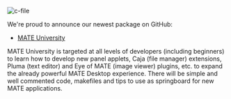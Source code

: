 <!--
.. link:
.. description: Development
.. tags: News
.. date: 2013-03-12 18:58:22
.. title: MATE University
.. slug: 2013-03-12-mate-university
.. author: Stefano Karapetsas
-->

![c-file](/assets/img/blog/c-file.png)

We're proud to announce our newest package on GitHub:

  * [MATE University](https://github.com/mate-desktop/mate-university)

MATE University is targeted at all levels of developers (including beginners)
to learn how to develop new panel applets, Caja (file manager) extensions,
Pluma (text editor) and Eye of MATE (image viewer) plugins, etc. to expand
the already powerful MATE Desktop experience. There will be simple and well
commented code, makefiles and tips to use as springboard for new MATE applications.

